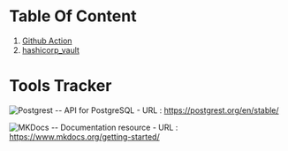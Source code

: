 

# Table Of Content

 1. [Github Action](https://github.com/sarag5/KBBook/blob/main/Github_Action.md)
 2. [hashicorp_vault](https://github.com/sarag5/KBBook/blob/main/hashicorp_vault.md)

# Tools Tracker

![Postgrest](https://img.shields.io/badge/-Postgrest-blue?style=flat-square&logo=cloudsmith) -- API for PostgreSQL - URL : https://postgrest.org/en/stable/

![MKDocs](https://img.shields.io/badge/-mkdocs-blue?style=flat-square&logo=cloudsmith) -- Documentation resource - URL : https://www.mkdocs.org/getting-started/
